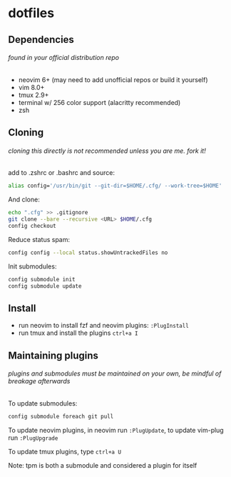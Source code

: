 # dotfiles

## Dependencies
###### found in your official distribution repo

* neovim 6+ (may need to add unofficial repos or build it yourself)
* vim 8.0+
* tmux 2.9+
* terminal w/ 256 color support (alacritty recommended)
* zsh

## Cloning
###### cloning this directly is not recommended unless you are me. fork it!

add to .zshrc or .bashrc and source:
```bash
alias config='/usr/bin/git --git-dir=$HOME/.cfg/ --work-tree=$HOME'
```

And clone:
```bash
echo ".cfg" >> .gitignore
git clone --bare --recursive <URL> $HOME/.cfg
config checkout
```

Reduce status spam:
```bash
config config --local status.showUntrackedFiles no
```

Init submodules:
```bash
config submodule init
config submodule update
```

## Install
* run neovim to install fzf and neovim plugins: `:PlugInstall`
* run tmux and install the plugins `ctrl+a I`

## Maintaining plugins
###### plugins and submodules must be maintained on your own, be mindful of breakage afterwards

To update submodules:
```bash
config submodule foreach git pull
```

To update neovim plugins, in neovim run `:PlugUpdate`, to update vim-plug run `:PlugUpgrade`

To update tmux plugins, type `ctrl+a U`

Note: tpm is both a submodule and considered a plugin for itself

